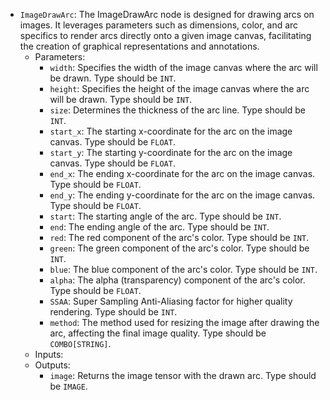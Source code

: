 - `ImageDrawArc`: The ImageDrawArc node is designed for drawing arcs on images. It leverages parameters such as dimensions, color, and arc specifics to render arcs directly onto a given image canvas, facilitating the creation of graphical representations and annotations.
    - Parameters:
        - `width`: Specifies the width of the image canvas where the arc will be drawn. Type should be `INT`.
        - `height`: Specifies the height of the image canvas where the arc will be drawn. Type should be `INT`.
        - `size`: Determines the thickness of the arc line. Type should be `INT`.
        - `start_x`: The starting x-coordinate for the arc on the image canvas. Type should be `FLOAT`.
        - `start_y`: The starting y-coordinate for the arc on the image canvas. Type should be `FLOAT`.
        - `end_x`: The ending x-coordinate for the arc on the image canvas. Type should be `FLOAT`.
        - `end_y`: The ending y-coordinate for the arc on the image canvas. Type should be `FLOAT`.
        - `start`: The starting angle of the arc. Type should be `INT`.
        - `end`: The ending angle of the arc. Type should be `INT`.
        - `red`: The red component of the arc's color. Type should be `INT`.
        - `green`: The green component of the arc's color. Type should be `INT`.
        - `blue`: The blue component of the arc's color. Type should be `INT`.
        - `alpha`: The alpha (transparency) component of the arc's color. Type should be `FLOAT`.
        - `SSAA`: Super Sampling Anti-Aliasing factor for higher quality rendering. Type should be `INT`.
        - `method`: The method used for resizing the image after drawing the arc, affecting the final image quality. Type should be `COMBO[STRING]`.
    - Inputs:
    - Outputs:
        - `image`: Returns the image tensor with the drawn arc. Type should be `IMAGE`.
